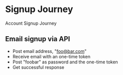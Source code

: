 # Signup Journey

Account Signup Journey

## Email signup via API

* Post email address, "foo@bar.com"
* Receive email with an one-time token
* Post "foobar" as password and the one-time token
* Get successful response
